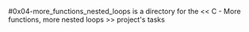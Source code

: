 #0x04-more_functions_nested_loops
is a directory for the << C - More functions, more nested loops >> project's tasks
